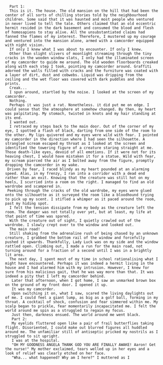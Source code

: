       Part 1:
      This is it. The house. The old mansion on the hill that had been the center of all sorts of chilling stories told by the neighbourhood children. Some said that it was haunted and most people who ventured in never lived to tell the tale. Others claimed that an old eccentric hermit resided in the dark basement and consumed the blood and flesh of homosapiens to stay alive. All the unsubstantiated claims had fanned the flames of my interest. Therefore, I mustered up my courage and ventured into the mansion alone, armed with a camcorder equipped with night vision.
      If only I knew what I was about to encounter. If only I knew.
      Other than slight slivers of moonlight streaming through the tiny cracks in the wooden window slats, I only had the illuminated screen of my camcorder to guide me around. The old wooden floorboards creaked along with each step I took, pointing my camcorder around. Graffiti adorned the walls filled with cracks and the furniture was coated with a layer of dirt, dust and cobwebs. Liquid was dripping from the ceiling and the wet floor was covered with dark puddles and shoe prints.
      Creak...
      I spun around, startled by the noise. I looked at the screen of my camcorder.
      Nothing.
      Perhaps it was just a rat. Nonetheless. it did put me on edge. I could sense that the atmosphere at somehow changed. By then, my heart was palpitating. My stomach, twisted in knots and my hair standing at its end.
      I wanted out.
      I retraced my steps back to the main door. Out of the corner of my eye, I spotted a flash of black, darting from one side of the room to the other. My lips quivered and my eyes were wild with fear. I pointed my camcorder in the direction where I had seen the silhouette. A strangled scream escaped my throat as I looked at the screen and identified the towering figure of a creature staring straight at me. Those death-like eyes, devoid of all emotions. If it were not for its heaving chest, I would have mistaken it for a statue. Wild with fear, my scream pierced the air as I bolted away from the figure, promptly dropping the camcorder in my wake.
     Driven by fear, I raced blindy as my heart pounded at an alarming speed. Alas, in my frenzy, I ran into a corridor with a dead end rather than an exit. Knowing that the creature was still hot on my heels, I scurried into a room on the right. I managed to find an old wardrobe and scampered in.
     Peeking through the cracks of the old wardrobe, my eyes were glued onto the silhouette as it surveyed the room like a bloodhound trying to pick up my scent. I stifled a whimper as it paced around the room, past my hiding spot.
      I felt the tension dissipate from my body as the creature left the room. The danger was not totally over yet, but at least, my life at that point of time was spared.
      With the creature out of sight, I quietly crawled out of the wardrobe. I slowly crept over to the window and looked out.
      The main road!
      Still shaking from the adrenaline rush of being chased by an unknown creature, I grabbed the bottom rail of the window and forcefully pushed it upwards. Thankfully, Lady Luck was on my side and the window rattled open. Climbing out, I made a run for the main road, not turning around for a fraction of a second until I was in a brightly lit area.
      The next day, I spent most of my time in school rationalising what I might have encountered. Perhaps it was indeed a hermit living in the house and I had alarmed him with my intrusion. However, I knew for sure from his malicious gait, that he was way more than that. It was indeed a pity that I left my camcorder behind.
       Later that afternoon, when I got home, I saw an unmarked brown box on the ground of my front door. I opened it up.
       It was my camcorder.
       Upon switching it on, what I saw, scared the living daylights out of me. I could feel a giant lump, as big as a golf ball, forming in my throat. A cocktail of shock, confusion and fear simmered within me. My scalp began to prickle, fear momentarily incapacitated me. I felt the world around me spin as a struggled to regain my focus. 
       Just then, darkness ensued. The world around me went black.
       Part 2:
       My eyelids fluttered open like a pair of frail butterflies taking flight. Disoriented, I could make out blurred figures all huddled around me. The unfamiliar still of antiseptic pricked my nostrils as I struggled to sit upright.
       I was at the hospital.
       "OH MY GOODNESS ANGELA THANK GOD YOU ARE FINALLY AWAKE! Aaron! Get the nurse!" My mother exclaimed, tears welled up in her eyes and a look of relief was clearly etched on her face.
       "Wha... what happened? Why am I here?" I muttered as I 

      
    
